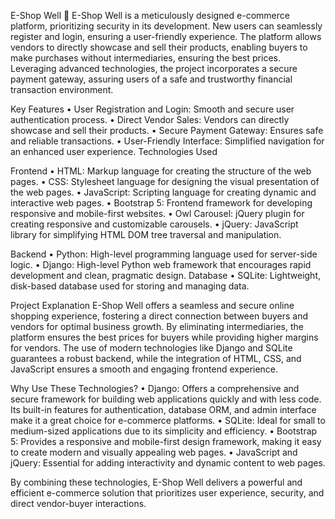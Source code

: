 E-Shop Well
    🛒 E-Shop Well is a meticulously designed e-commerce platform, prioritizing security in its development. New users can seamlessly register and login, ensuring a user-friendly experience. The platform 
        allows vendors to directly showcase and sell their products, enabling buyers to make purchases without intermediaries, ensuring the best prices. Leveraging advanced technologies, the project 
        incorporates a secure payment gateway, assuring users of a safe and trustworthy financial transaction environment.

Key Features
    • User Registration and Login: Smooth and secure user authentication process.
    • Direct Vendor Sales: Vendors can directly showcase and sell their products.
    • Secure Payment Gateway: Ensures safe and reliable transactions.
    • User-Friendly Interface: Simplified navigation for an enhanced user experience.
    Technologies Used

Frontend
    • HTML: Markup language for creating the structure of the web pages.
    • CSS: Stylesheet language for designing the visual presentation of the web pages.
    • JavaScript: Scripting language for creating dynamic and interactive web pages.
    • Bootstrap 5: Frontend framework for developing responsive and mobile-first websites.
    • Owl Carousel: jQuery plugin for creating responsive and customizable carousels.
    • jQuery: JavaScript library for simplifying HTML DOM tree traversal and manipulation.

Backend
    • Python: High-level programming language used for server-side logic.
    • Django: High-level Python web framework that encourages rapid development and clean, pragmatic design.
    Database
    • SQLite: Lightweight, disk-based database used for storing and managing data.

Project Explanation
    E-Shop Well offers a seamless and secure online shopping experience, fostering a direct connection between buyers and vendors for optimal business growth. By eliminating intermediaries, the platform ensures 
    the best prices for buyers while providing higher margins for vendors. The use of modern technologies like Django and SQLite guarantees a robust backend, while the integration of HTML, CSS, and JavaScript 
    ensures a smooth and engaging frontend experience.

Why Use These Technologies?
    • Django: Offers a comprehensive and secure framework for building web applications quickly and with less code. Its built-in features for authentication, database ORM, and admin interface make it a great choice for e-commerce platforms.
    • SQLite: Ideal for small to medium-sized applications due to its simplicity and efficiency.
    • Bootstrap 5: Provides a responsive and mobile-first design framework, making it easy to create modern and visually appealing web pages.
    • JavaScript and jQuery: Essential for adding interactivity and dynamic content to web pages.

By combining these technologies, E-Shop Well delivers a powerful and efficient e-commerce solution that prioritizes user experience, security, and direct vendor-buyer interactions.
